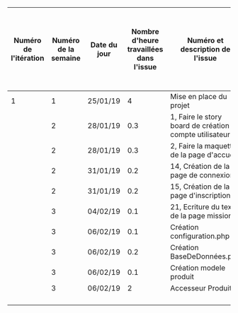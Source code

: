| Numéro de l'itération | Numéro de la semaine | Date du jour | Nombre d'heure travaillées dans l'issue | Numéro et description de l'issue                          | Lien de l'issue dans GitHub                               | Liste des commentaires pertinents dans les commits de l'issue | Un lien cliquable vers la page en ligne ou le document dans GitHub |
|-----------------------|----------------------|--------------|-----------------------------------------|-----------------------------------------------------------|-----------------------------------------------------------|---------------------------------------------------------------|--------------------------------------------------------------------|
| 1                     | 1                    | 25/01/19     | 4                                       | Mise en place du projet                                   |                                                           |                                                               |                                                                    |
|                       | 2                    | 28/01/19     | 0.3                                     | 1, Faire le story board de création de compte utilisateur | https://github.com/cegepmatane/AcheteTaBaguette/issues/1  |                                                               |                                                                    |
|                       | 2                    | 28/01/19     | 0.3                                     | 2, Faire la maquette de la page d'accueil                 | https://github.com/cegepmatane/AcheteTaBaguette/issues/2  |                                                               |                                                                    |
|                       | 2                    | 31/01/19     | 0.2                                     | 14, Création de la page de connexion                      | https://github.com/cegepmatane/AcheteTaBaguette/issues/14 |                                                               |                                                                    |
|                       | 2                    | 31/01/19     | 0.2                                     | 15, Création de la page d'inscription                     | https://github.com/cegepmatane/AcheteTaBaguette/issues/15 |                                                               |                                                                    |
|                       | 3                    | 04/02/19     | 0.1                                     | 21, Ecriture du texte de la page mission                  | https://github.com/cegepmatane/AcheteTaBaguette/issues/21 |                                                               |                                                                    |
|                       | 3                    | 06/02/19     | 0.1                                     | Création configuration.php                                | /                                                         |                                                               |                                                                    |
|                       | 3                    | 06/02/19     | 0.2                                     | Création BaseDeDonnées.php                                | /                                                         |                                                               |                                                                    |
|                       | 3                    | 06/02/19     | 0.1                                     | Création modele produit                                   | https://github.com/cegepmatane/AcheteTaBaguette/issues/23 |                                                               |                                                                    |
|                       | 3                    | 06/02/19     | 2                                       | Accesseur Produit                                         | https://github.com/cegepmatane/AcheteTaBaguette/issues/24 |                                                               |                                                                    |
|                       |                      |              |                                         |                                                           |                                                           |                                                               |                                                                    |
|                       |                      |              |                                         |                                                           |                                                           |                                                               |                                                                    |
|                       |                      |              |                                         |                                                           |                                                           |                                                               |                                                                    |
|                       |                      |              |                                         |                                                           |                                                           |                                                               |                                                                    |